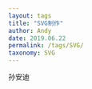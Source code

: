 ```yaml
---
layout: tags
title: "SVG制作"
author: Andy
date: 2019.06.22
permalink: /tags/SVG/
taxonomy: SVG
---
```

孙安迪